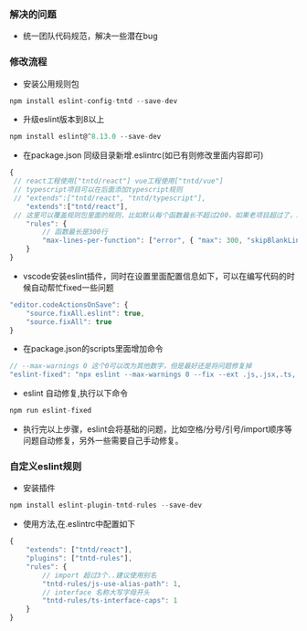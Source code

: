 ### 解决的问题

- 统一团队代码规范，解决一些潜在bug

### 修改流程

- 安装公用规则包

``` javascript
npm install eslint-config-tntd --save-dev
```

- 升级eslint版本到8以上

``` javascript
npm install eslint@^8.13.0 --save-dev
```

- 在package.json 同级目录新增.eslintrc(如已有则修改里面内容即可)

``` javascript
{
 // react工程使用["tntd/react"] vue工程使用["tntd/vue"]
 // typescript项目可以在后面添加typescript规则
 // "extends":["tntd/react", "tntd/typescript"],
    "extends":["tntd/react"],
 // 这里可以覆盖规则包里面的规则，比如默认每个函数最长不超过200，如果老项目超过了，就可以自定义修改
    "rules": {
        // 函数最长是300行
        "max-lines-per-function": ["error", { "max": 300, "skipBlankLines": true, "skipComments": true }],
    }
}
```

- vscode安装eslint插件，同时在设置里面配置信息如下，可以在编写代码的时候自动帮忙fixed一些问题

``` javascript
"editor.codeActionsOnSave": {
    "source.fixAll.eslint": true,
    "source.fixAll": true
}
```

- 在package.json的scripts里面增加命令

``` javascript
// --max-warnings 0 这个0可以改为其他数字，但是最好还是将问题修复掉
"eslint-fixed": "npx eslint --max-warnings 0 --fix --ext .js,.jsx,.ts,.tsx,.vue ./src"
```

- eslint 自动修复,执行以下命令

``` javascript
npm run eslint-fixed
```

- 执行完以上步骤，eslint会将基础的问题，比如空格/分号/引号/import顺序等问题自动修复，另外一些需要自己手动修复。

### 自定义eslint规则

- 安装插件

``` javascript
npm install eslint-plugin-tntd-rules --save-dev
```

- 使用方法,在.eslintrc中配置如下

``` javascript
{
    "extends": ["tntd/react"],
    "plugins": ["tntd-rules"],
    "rules": {
        // import 超过3个..建议使用别名
        "tntd-rules/js-use-alias-path": 1,
        // interface 名称大写字母开头
        "tntd-rules/ts-interface-caps": 1
    }
}
```
